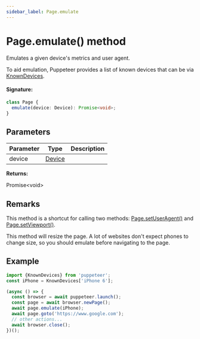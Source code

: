 ```yaml
---
sidebar_label: Page.emulate
---
```


# Page.emulate() method

Emulates a given device's metrics and user agent.

To aid emulation, Puppeteer provides a list of known devices that can be via [KnownDevices](./puppeteer.knowndevices.md).

#### Signature:

```typescript
class Page {
  emulate(device: Device): Promise<void>;
}
```

## Parameters

| Parameter | Type                            | Description |
| --------- | ------------------------------- | ----------- |
| device    | [Device](./puppeteer.device.md) |             |

**Returns:**

Promise&lt;void&gt;

## Remarks

This method is a shortcut for calling two methods: [Page.setUserAgent()](./puppeteer.page.setuseragent.md) and [Page.setViewport()](./puppeteer.page.setviewport.md).

This method will resize the page. A lot of websites don't expect phones to change size, so you should emulate before navigating to the page.

## Example

```ts
import {KnownDevices} from 'puppeteer';
const iPhone = KnownDevices['iPhone 6'];

(async () => {
  const browser = await puppeteer.launch();
  const page = await browser.newPage();
  await page.emulate(iPhone);
  await page.goto('https://www.google.com');
  // other actions...
  await browser.close();
})();
```
